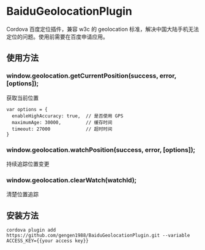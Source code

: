 BaiduGeolocationPlugin
======================

Cordova 百度定位插件，兼容 w3c 的 geolocation 标准，解决中国大陆手机无法定位的问题。使用前需要在百度申请应用。

使用方法
--------

### window.geolocation.getCurrentPosition(success, error, [options]);
获取当前位置
```
var options = {
  enableHighAccuracy: true,  // 是否使用 GPS
  maximumAge: 30000,         // 缓存时间
  timeout: 27000             // 超时时间
}
```

### window.geolocation.watchPosition(success, error, [options]);
持续追踪位置变更

### window.geolocation.clearWatch(watchId);
清楚位置追踪

安装方法
-------

```
cordova plugin add https://github.com/gengen1988/BaiduGeolocationPlugin.git --variable ACCESS_KEY={{your access key}}
```

